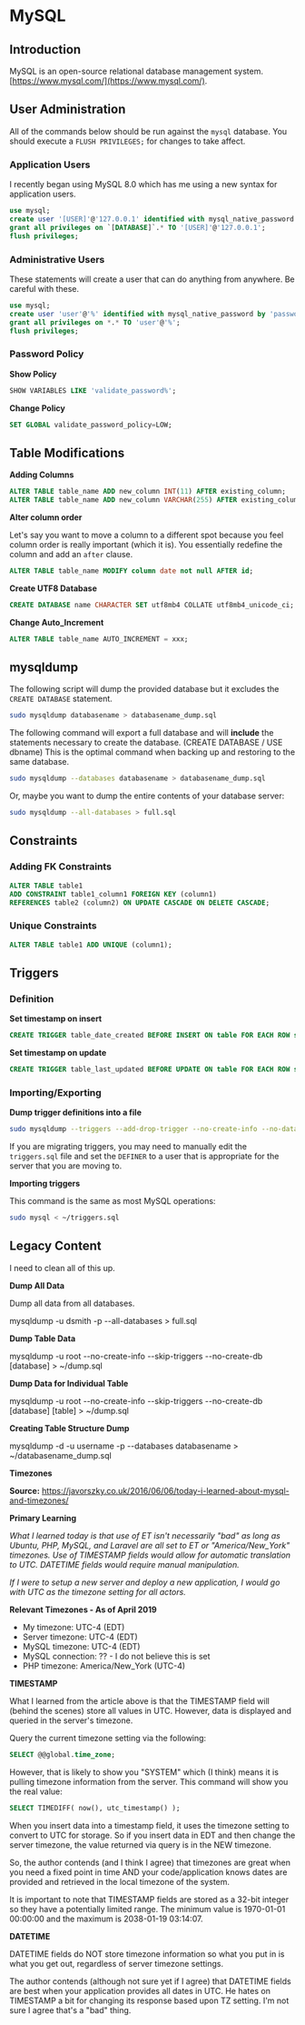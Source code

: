 # MySQL

## Introduction

MySQL is an open-source relational database management system. [https://www.mysql.com/](https://www.mysql.com/).

## User Administration

All of the commands below should be run against the `mysql` database. You should execute a `FLUSH PRIVILEGES;` for changes to take affect.

### Application Users

I recently began using MySQL 8.0 which has me using a new syntax for application users.

```sql
use mysql;
create user '[USER]'@'127.0.0.1' identified with mysql_native_password by 'password';
grant all privileges on `[DATABASE]`.* TO '[USER]'@'127.0.0.1';
flush privileges;
```

### Administrative Users

These statements will create a user that can do anything from anywhere. Be careful with these.

```sql
use mysql;
create user 'user'@'%' identified with mysql_native_password by 'password';
grant all privileges on *.* TO 'user'@'%';
flush privileges;
```

### Password Policy

**Show Policy**

```sql
SHOW VARIABLES LIKE 'validate_password%';
```

**Change Policy**

```sql
SET GLOBAL validate_password_policy=LOW;
```

## Table Modifications

**Adding Columns**

```sql
ALTER TABLE table_name ADD new_column INT(11) AFTER existing_column;
ALTER TABLE table_name ADD new_column VARCHAR(255) AFTER existing_column;
```

**Alter column order**

Let's say you want to move a column to a different spot because you feel column order is really important (which it is). You essentially redefine the column and add an `after` clause.

```sql
ALTER TABLE table_name MODIFY column date not null AFTER id;
```

**Create UTF8 Database**

```sql
CREATE DATABASE name CHARACTER SET utf8mb4 COLLATE utf8mb4_unicode_ci;
```

**Change Auto_Increment**

```sql
ALTER TABLE table_name AUTO_INCREMENT = xxx;
```

## mysqldump

The following script will dump the provided database but it excludes the `CREATE DATABASE` statement.

```bash
sudo mysqldump databasename > databasename_dump.sql
```

The following command will export a full database and will **include** the statements necessary to create the database. (CREATE DATABASE / USE dbname) This is the optimal command when backing up and restoring to the same database.

```bash
sudo mysqldump --databases databasename > databasename_dump.sql
```

Or, maybe you want to dump the entire contents of your database server:

```bash
sudo mysqldump --all-databases > full.sql
```

## Constraints

### Adding FK Constraints

```sql
ALTER TABLE table1
ADD CONSTRAINT table1_column1 FOREIGN KEY (column1)
REFERENCES table2 (column2) ON UPDATE CASCADE ON DELETE CASCADE;
```

### Unique Constraints

```sql
ALTER TABLE table1 ADD UNIQUE (column1);
```

## Triggers

### Definition

**Set timestamp on insert**

```sql
CREATE TRIGGER table_date_created BEFORE INSERT ON table FOR EACH ROW set NEW.date_created = NOW();
```

**Set timestamp on update**

```sql
CREATE TRIGGER table_last_updated BEFORE UPDATE ON table FOR EACH ROW set NEW.last_updated = NOW();
```

### Importing/Exporting

**Dump trigger definitions into a file**

```bash
sudo mysqldump --triggers --add-drop-trigger --no-create-info --no-data --no-create-db --skip-opt test > ~/triggers.sql
```

If you are migrating triggers, you may need to manually edit the `triggers.sql` file and set the `DEFINER` to a user that is appropriate for the server that you are moving to.

**Importing triggers**

This command is the same as most MySQL operations:

```bash
sudo mysql < ~/triggers.sql
```

## Legacy Content

I need to clean all of this up.



**Dump All Data**

Dump all data from all databases.

mysqldump -u dsmith -p --all-databases > full.sql

**Dump Table Data**

mysqldump -u root --no-create-info --skip-triggers --no-create-db [database] > ~/dump.sql

**Dump Data for Individual Table**

mysqldump -u root --no-create-info --skip-triggers --no-create-db [database] [table] > ~/dump.sql

**Creating Table Structure Dump**

mysqldump -d -u username -p --databases databasename > ~/databasename_dump.sql





**Timezones**

**Source:** https://javorszky.co.uk/2016/06/06/today-i-learned-about-mysql-and-timezones/

**Primary Learning**

*What I learned today is that use of ET isn't necessarily "bad" as long as Ubuntu, PHP, MySQL, and Laravel are all set to ET or "America/New_York" timezones. Use of TIMESTAMP fields would allow for automatic translation to UTC. DATETIME fields would require manual manipulation.*

*If I were to setup a new server and deploy a new application, I would go with UTC as the timezone setting for all actors.*

**Relevant Timezones - As of April 2019**

- My timezone: UTC-4 (EDT)
- Server timezone: UTC-4 (EDT)
- MySQL timezone: UTC-4 (EDT)
- MySQL connection: ?? - I do not believe this is set
- PHP timezone: America/New_York (UTC-4)

**TIMESTAMP**

What I learned from the article above is that the TIMESTAMP field will (behind the scenes) store all values in UTC. However, data is displayed and queried in the server's timezone.

Query the current timezone setting via the following:

```sql
SELECT @@global.time_zone;
```

However, that is likely to show you "SYSTEM" which (I think) means it is pulling timezone information from the server. This command will show you the real value:

```sql
SELECT TIMEDIFF( now(), utc_timestamp() );
```

When you insert data into a timestamp field, it uses the timezone setting to convert to UTC for storage. So if you insert data in EDT and then change the server timezone, the value returned via query is in the NEW timezone.

So, the author contends (and I think I agree) that timezones are great when you need a fixed point in time AND your code/application knows dates are provided and retrieved in the local timezone of the system.

It is important to note that TIMESTAMP fields are stored as a 32-bit integer so they have a potentially limited range. The minimum value is 1970-01-01 00:00:00 and the maximum is 2038-01-19 03:14:07.

**DATETIME**

DATETIME fields do NOT store timezone information so what you put in is what you get out, regardless of server timezone settings.

The author contends (although not sure yet if I agree) that DATETIME fields are best when your application provides all dates in UTC. He hates on TIMESTAMP a bit for changing its response based upon TZ setting. I'm not sure I agree that's a "bad" thing.